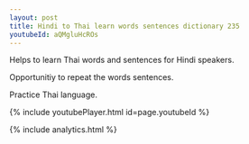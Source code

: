 ```yaml
---
layout: post
title: Hindi to Thai learn words sentences dictionary 235 
youtubeId: aQMgluHcROs
---
```

 
 
Helps to learn Thai words and sentences for Hindi speakers.

Opportunitiy to repeat the words sentences. 

Practice Thai language. 
 
{% include youtubePlayer.html id=page.youtubeId %}
 
 
{% include analytics.html %}